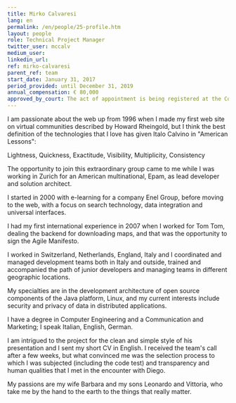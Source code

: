 ```yaml
---
title: Mirko Calvaresi
lang: en
permalink: /en/people/25-profile.htm
layout: people
role: Technical Project Manager
twitter_user: mccalv
medium_user:
linkedin_url:
ref: mirko-calvaresi
parent_ref: team
start_date: January 31, 2017
period_provided: until December 31, 2019
annual_compensation: € 80,000
approved_by_court: The act of appointment is being registered at the Court of Auditors
---
```

I am passionate about the web up from 1996 when I made my first web site on virtual communities described by Howard Rheingold, but I think the best definition of the technologies that I love has given Italo Calvino in "American Lessons":

Lightness, Quickness, Exactitude, Visibility, Multiplicity, Consistency

The opportunity to join this extraordinary group came to me while I was working in Zurich for an American multinational, Epam, as lead developer and solution architect.

I started in 2000 with e-learning for a company Enel Group, before moving to the web, with a focus on search technology, data integration and universal interfaces.

I had my first international experience in 2007 when I worked for Tom Tom, dealing the backend for downloading maps, and that was the opportunity to sign the Agile Manifesto.

I worked in Switzerland, Netherlands, England, Italy and I coordinated and managed development teams both in Italy and outside, trained and accompanied the path of junior developers and managing teams in different geographic locations.

My specialties are in the development architecture of open source components of the Java platform, Linux, and my current interests include security and privacy of data in distributed applications.

I have a degree in Computer Engineering and a Communication and Marketing; I speak Italian, English, German.

I am intrigued to the project for the clean and simple style of his presentation and I sent my short CV in English. I received the team's call after a few weeks, but what convinced me was the selection process to which I was subjected (including the code test) and transparency and human qualities that I met in the encounter with Diego.

My passions are my wife Barbara and my sons Leonardo and Vittoria, who take me by the hand to the earth to the things that really matter.
